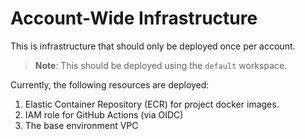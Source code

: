 # Account-Wide Infrastructure

This is infrastructure that should only be deployed once per account.

> **Note**: This should be deployed using the `default` workspace.

Currently, the following resources are deployed:

1. Elastic Container Repository (ECR) for project docker images.
2. IAM role for GitHub Actions (via OIDC)
3. The base environment VPC
